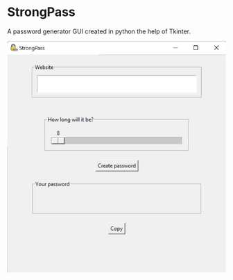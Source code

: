 # StrongPass
A password generator GUI created in python the help of Tkinter.

![image of StrongPass interface upon opening](/assets/example.jpg)
